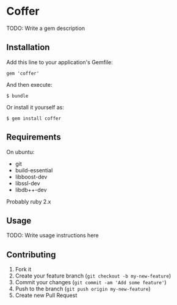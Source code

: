 # Coffer

TODO: Write a gem description

## Installation

Add this line to your application's Gemfile:

    gem 'coffer'

And then execute:

    $ bundle

Or install it yourself as:

    $ gem install coffer

## Requirements

On ubuntu:

 * git
 * build-essential
 * libboost-dev
 * libssl-dev
 * libdb++-dev

Probably ruby 2.x

## Usage

TODO: Write usage instructions here

## Contributing

1. Fork it
2. Create your feature branch (`git checkout -b my-new-feature`)
3. Commit your changes (`git commit -am 'Add some feature'`)
4. Push to the branch (`git push origin my-new-feature`)
5. Create new Pull Request
